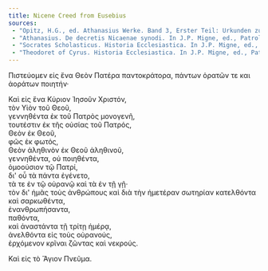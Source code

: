 ```yaml
---
title: Nicene Creed from Eusebius
sources:
 - "Opitz, H.G., ed. Athanasius Werke. Band 3, Erster Teil: Urkunden zur Geschichte des arianischen Streites 318-328. Berlin: Walter de Gruyter, 1934. Urkunde 22."
 - "Athanasius. De decretis Nicaenae synodi. In J.P. Migne, ed., Patrologia Graeca, vol. 25, cols. 416-476. Paris, 1857. Chapter 33."
 - "Socrates Scholasticus. Historia Ecclesiastica. In J.P. Migne, ed., Patrologia Graeca, vol. 67, cols. 30-842. Paris, 1864. Book 1, Chapter 8."
 - "Theodoret of Cyrus. Historia Ecclesiastica. In J.P. Migne, ed., Patrologia Graeca, vol. 82, cols. 881-1280. Paris, 1864. Book 1, Chapter 12."
---
```


Πιστεύομεν εἰς ἕνα Θεὸν Πατέρα παντοκράτορα, πάντων ὁρατῶν τε και ἀοράτων ποιητήν·

Καὶ εἰς ἕνα Κύριον Ἰησοῦν Χριστόν,  
τὸν Υἱὸν τοῦ Θεοῦ,  
γεννηθέντα ἐκ τοῦ Πατρὸς μονογενῆ,  
τουτέστιν ἐκ τῆς οὐσίας τοῦ Πατρός,  
Θεὸν ἐκ Θεοῦ,  
φῶς ἐκ φωτός,  
Θεὸν ἀληθινὸν ἐκ Θεοῦ ἀληθινοῦ,  
γεννηθέντα, οὐ ποιηθέντα,  
ὁμοούσιον τῷ Πατρί,  
δι' οὗ τὰ πάντα ἐγένετο,  
τὰ τε ἐν τῷ οὐρανῷ καὶ τὰ ἐν τῇ γῇ·  
τὸν δι' ἡμᾶς τοὺς ἀνθρώπους καὶ διὰ τὴν ἡμετέραν σωτηρίαν κατελθόντα καὶ σαρκωθέντα,  
ἐνανθρωπήσαντα,  
παθόντα,  
καὶ ἀναστάντα τῇ τρίτῃ ἡμέρᾳ,  
ἀνελθόντα εἰς τοὺς οὐρανούς,  
ἐρχόμενον κρῖναι ζῶντας καὶ νεκρούς.  

Καὶ εἰς τὸ Ἅγιον Πνεῦμα.
